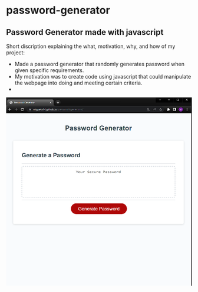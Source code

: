 # password-generator

## Password Generator made with javascript

Short discription explaining the what, motivation, why, and how of my project:

- Made a password generator that randomly generates password when given specific requirements.
- My motivation was to create code using javascript that could manipulate the webpage into doing and meeting certain criteria.
- 

![](/assets/image/password-generator-image.PNG)